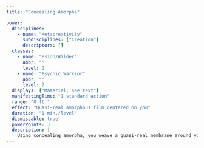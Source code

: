 ```yaml
---
title: "Concealing Amorpha"

power:
  disciplines:
    - name: "Metacreativity"
      subdisciplines: ["Creation"]
      descriptors: []
  classes:
    - name: "Psion/Wilder"
      abbr: ""
      level: 2
    - name: "Psychic Warrior"
      abbr: ""
      level: 2
  displays: ["Material; see text"]
  manifestingTime: "1 standard action"
  range: "0 ft."
  effect: "Quasi-real amorphous film centered on you"
  duration: "1 min./level"
  dismissable: true
  powerPoints: 3
  description: |
    Using concealing amorpha, you weave a quasi-real membrane around yourself. You remain visible within the translucent, amorphous enclosure. This distortion grants you concealment (opponents have a 20% miss chance), thanks to the rippling membrane encasing your form. You can pick up or drop objects, easily reaching through the film. Anything you hold is enveloped by the amorpha. Likewise, you can engage in melee, make ranged attacks, and manifest powers without hindrance.
---
```

